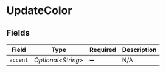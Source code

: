 # UpdateColor


## Fields

| Field               | Type                | Required            | Description         |
| ------------------- | ------------------- | ------------------- | ------------------- |
| `accent`            | *Optional\<String>* | :heavy_minus_sign:  | N/A                 |